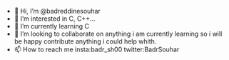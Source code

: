 - 👋 Hi, I’m @badreddinesouhar
- 👀 I’m interested in C, C++...
-  🌱 I’m currently learning C
- 💞️ I’m looking to collaborate on anything i am currently learning so i will be happy contribute anything i could help whith.
- 📫 How to reach me insta:badr_sh00 twitter:BadrSouhar

<!---
badreddinesouhar/badreddinesouhar is a ✨ special ✨ repository because its `README.md` (this file) appears on your GitHub profile.
You can click the Preview link to take a look at your changes.
--->

